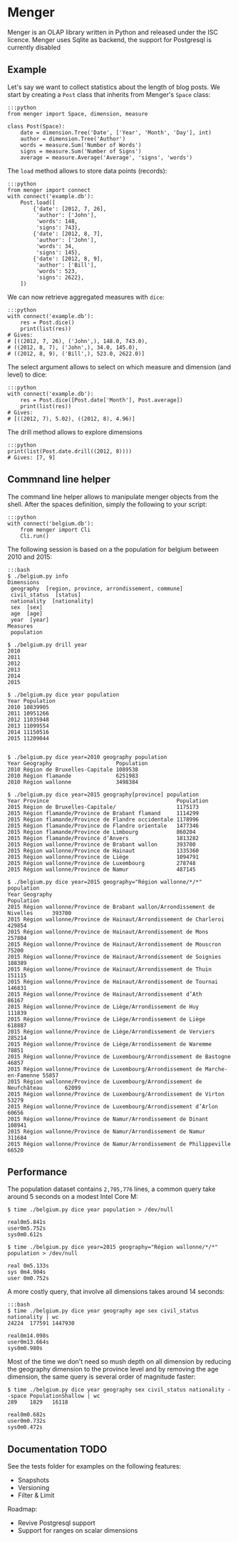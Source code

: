 
# Menger

Menger is an OLAP library written in Python and released under the ISC licence.
Menger uses Sqlite as backend, the support for Postgresql is currently disabled


## Example

Let's say we want to collect statistics about the length of blog posts. We
start by creating a `Post` class that inherits from Menger's `Space` class:

    :::python
    from menger import Space, dimension, measure

    class Post(Space):
        date = dimension.Tree('Date', ['Year', 'Month', 'Day'], int)
        author = dimension.Tree('Author')
        words = measure.Sum('Number of Words')
        signs = measure.Sum('Number of Signs')
        average = measure.Average('Average', 'signs', 'words')


The `load` method allows to store data points (records):

    :::python
    from menger import connect
    with connect('example.db'):
        Post.load([
            {'date': [2012, 7, 26],
             'author': ['John'],
             'words': 148,
             'signs': 743},
            {'date': [2012, 8, 7],
             'author': ['John'],
             'words': 34,
             'signs': 145},
            {'date': [2012, 8, 9],
             'author': ['Bill'],
             'words': 523,
             'signs': 2622},
        ])

We can now retrieve aggregated measures with `dice`:

    :::python
    with connect('example.db'):
        res = Post.dice()
        print(list(res))
    # Gives:
    # [((2012, 7, 26), ('John',), 148.0, 743.0),
    # ((2012, 8, 7), ('John',), 34.0, 145.0),
    # ((2012, 8, 9), ('Bill',), 523.0, 2622.0)]


The select argument allows to select on which measure and dimension
(and level) to dice:

    :::python
    with connect('example.db'):
        res = Post.dice([Post.date['Month'], Post.average])
        print(list(res))
    # Gives:
    # [((2012, 7), 5.02), ((2012, 8), 4.96)]


The drill method allows to explore dimensions

    :::python
    print(list(Post.date.drill((2012, 8))))
    # Gives: [7, 9]

## Commnand line helper

The command line helper allows to manipulate menger objects from the
shell. After the spaces definition, simply the following to your
script:

    :::python
    with connect('belgium.db'):
        from menger import Cli
        Cli.run()

The following session is based on a the population for belgium between
2010 and 2015:

    :::bash
    $ ./belgium.py info
    Dimensions
     geography  [region, province, arrondissement, commune]
     civil_status  [status]
     nationality  [nationality]
     sex  [sex]
     age  [age]
     year  [year]
    Measures
     population

    $ ./belgium.py drill year
    2010
    2011
    2012
    2013
    2014
    2015

    $ ./belgium.py dice year population
    Year Population
    2010 10839905
    2011 10951266
    2012 11035948
    2013 11099554
    2014 11150516
    2015 11209044


    $ ./belgium.py dice year=2010 geography population
    Year Geography                    Population
    2010 Région de Bruxelles-Capitale 1089538
    2010 Région flamande              6251983
    2010 Région wallonne              3498384

    $ ./belgium.py dice year=2015 geography[province] population
    Year Province                                        Population
    2015 Région de Bruxelles-Capitale/                   1175173
    2015 Région flamande/Province de Brabant flamand     1114299
    2015 Région flamande/Province de Flandre occidentale 1178996
    2015 Région flamande/Province de Flandre orientale   1477346
    2015 Région flamande/Province de Limbourg            860204
    2015 Région flamande/Province d’Anvers               1813282
    2015 Région wallonne/Province de Brabant wallon      393700
    2015 Région wallonne/Province de Hainaut             1335360
    2015 Région wallonne/Province de Liège               1094791
    2015 Région wallonne/Province de Luxembourg          278748
    2015 Région wallonne/Province de Namur               487145

    $ ./belgium.py dice year=2015 geography="Région wallonne/*/*" population
    Year Geography                                                                  Population
    2015 Région wallonne/Province de Brabant wallon/Arrondissement de Nivelles      393700
    2015 Région wallonne/Province de Hainaut/Arrondissement de Charleroi            429854
    2015 Région wallonne/Province de Hainaut/Arrondissement de Mons                 257804
    2015 Région wallonne/Province de Hainaut/Arrondissement de Mouscron             75200
    2015 Région wallonne/Province de Hainaut/Arrondissement de Soignies             188389
    2015 Région wallonne/Province de Hainaut/Arrondissement de Thuin                151115
    2015 Région wallonne/Province de Hainaut/Arrondissement de Tournai              146831
    2015 Région wallonne/Province de Hainaut/Arrondissement d’Ath                   86167
    2015 Région wallonne/Province de Liège/Arrondissement de Huy                    111839
    2015 Région wallonne/Province de Liège/Arrondissement de Liège                  618887
    2015 Région wallonne/Province de Liège/Arrondissement de Verviers               285214
    2015 Région wallonne/Province de Liège/Arrondissement de Waremme                78851
    2015 Région wallonne/Province de Luxembourg/Arrondissement de Bastogne          46857
    2015 Région wallonne/Province de Luxembourg/Arrondissement de Marche-en-Famenne 55857
    2015 Région wallonne/Province de Luxembourg/Arrondissement de Neufchâteau       62099
    2015 Région wallonne/Province de Luxembourg/Arrondissement de Virton            53279
    2015 Région wallonne/Province de Luxembourg/Arrondissement d’Arlon              60656
    2015 Région wallonne/Province de Namur/Arrondissement de Dinant                 108941
    2015 Région wallonne/Province de Namur/Arrondissement de Namur                  311684
    2015 Région wallonne/Province de Namur/Arrondissement de Philippeville          66520


## Performance

The population dataset contains `2,705,776` lines, a common query take
around 5 seconds on a modest Intel Core M:

    $ time ./belgium.py dice year population > /dev/null

    real0m5.841s
    user0m5.752s
    sys0m0.612s

    $ time ./belgium.py dice year=2015 geography="Région wallonne/*/*" population > /dev/null

    real 0m5.133s
    sys 0m4.904s
    user 0m0.752s


A more costly query, that involve all dimensions takes around 14 seconds:

    :::bash
    $ time ./belgium.py dice year geography age sex civil_status nationality | wc
    24224  177591 1447930

    real0m14.098s
    user0m13.664s
    sys0m0.980s


Most of the time we don't need so mush depth on all dimension by
reducing the geography dimension to the province level and by removing
the age dimension, the same query is several order of magnitude faster:

    $ time ./belgium.py dice year geography sex civil_status nationality --space PopulationShallow | wc
    289    1829   16118

    real0m0.682s
    user0m0.732s
    sys0m0.472s


## Documentation TODO

See the tests folder for examples on the following features:

  - Snapshots
  - Versioning
  - Filter & Limit

Roadmap:

  - Revive Postgresql support
  - Support for ranges on scalar dimensions

